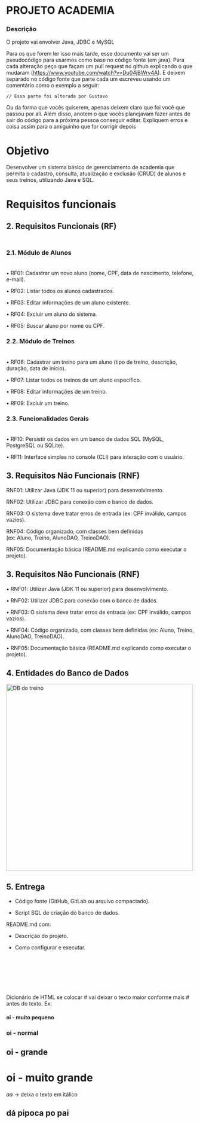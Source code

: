 # PROJETO ACADEMIA

### Descrição
O projeto vai envolver Java, JDBC e MySQL

Para os que forem ler isso mais tarde, esse documento vai ser um pseudocódigo para usarmos como base no código fonte (em java). Para cada alteração peço que façam um pull request no github explicando o que mudaram (https://www.youtube.com/watch?v=Du04jBWrv4A). E deixem separado no código fonte que parte cada um escreveu usando um comentário como o exemplo a seguir:

``// Essa parte foi alterada por Gustavo``

Ou da forma que vocês quiserem, apenas deixem claro que foi você que passou por ali. Além disso, anotem o que vocês planejavam fazer antes de sair do código para a próxima pessoa conseguir editar. Expliquem erros e coisa assim para o amiguinho que for corrigir depois

# Objetivo
Desenvolver um sistema básico de gerenciamento de academia que permita o cadastro, consulta, atualização e exclusão (CRUD) de alunos e seus treinos, utilizando Java e SQL.

# Requisitos funcionais

## 2. Requisitos Funcionais (RF)<br/><br/>
### 2.1. Módulo de Alunos<br/><br/>
•	RF01: Cadastrar um novo aluno (nome, CPF, data de nascimento, telefone, e-mail).

•	RF02: Listar todos os alunos cadastrados.


•	RF03: Editar informações de um aluno existente.


•	RF04: Excluir um aluno do sistema.


•	RF05: Buscar aluno por nome ou CPF.


### 2.2. Módulo de Treinos <br/><br/>
•	RF06: Cadastrar um treino para um aluno (tipo de treino, descrição, duração, data de início).

•	RF07: Listar todos os treinos de um aluno específico.


•	RF08: Editar informações de um treino.


•	RF09: Excluir um treino.


### 2.3. Funcionalidades Gerais<br/><br/> ###
•	RF10: Persistir os dados em um banco de dados SQL (MySQL, PostgreSQL ou SQLite).


•	RF11: Interface simples no console (CLI) para interação com o usuário.

## 3. Requisitos Não Funcionais (RNF) ##
RNF01: Utilizar Java (JDK 11 ou superior) para desenvolvimento.


RNF02: Utilizar JDBC para conexão com o banco de dados.


RNF03: O sistema deve tratar erros de entrada (ex: CPF inválido, campos vazios).


RNF04: Código organizado, com classes bem definidas (ex: Aluno, Treino, AlunoDAO, TreinoDAO).


RNF05: Documentação básica (README.md explicando como executar o projeto).

## 3. Requisitos Não Funcionais (RNF)

•	RNF01: Utilizar Java (JDK 11 ou superior) para desenvolvimento.

•	RNF02: Utilizar JDBC para conexão com o banco de dados.

•	RNF03: O sistema deve tratar erros de entrada (ex: CPF inválido, campos vazios).

•	RNF04: Código organizado, com classes bem definidas (ex: Aluno, Treino, AlunoDAO, TreinoDAO).

•	RNF05: Documentação básica (README.md explicando como executar o projeto).

## 4. Entidades do Banco de Dados
<img src="https://i.imgur.com/PHNJ004.png" alt="DB do treino" width="500">

## 5. Entrega ##
- Código fonte (GitHub, GitLab ou arquivo compactado).


- Script SQL de criação do banco de dados.


README.md com:


- Descrição do projeto.


- Como configurar e executar.












<br/><br/>
<br/><br/>
<br/><br/>
Dicionário de HTML
se colocar # vai deixar o texto maior conforme mais # antes do texto.
Ex:
#### oi - muito pequeno
### oi - normal
## oi - grande
# oi - muito grande
*aa* -> deixa o texto em itálico

## dá pipoca po pai ##